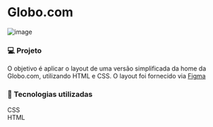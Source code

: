 ### <h1>Globo.com</h1>
![image](https://user-images.githubusercontent.com/49844995/208315400-54ec7f49-0ded-46f7-8e83-dfb4b77a751d.png)

### :computer: Projeto
O objetivo é aplicar o layout de uma versão simplificada da home da Globo.com, utilizando HTML e CSS. O layout foi fornecido via <a href=“http://exemplo.com/“>Figma</a>

### :wrench: Tecnologias utilizadas
CSS </br>
HTML
